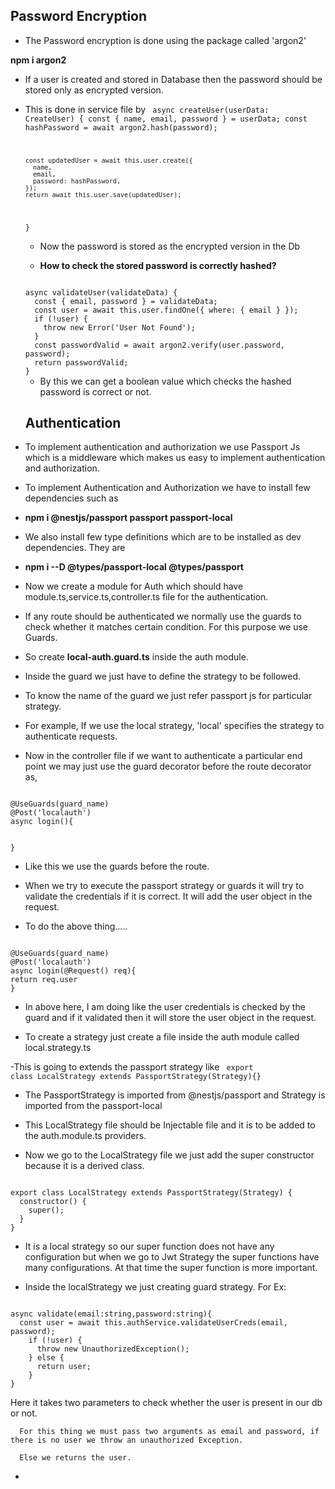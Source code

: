 <h2>Password Encryption</h2>

- The Password encryption is done using the package called 'argon2'

<b>npm i argon2</b>

- If a user is created and stored in Database then the password should be stored only as encrypted version.

- This is done in service file by
  <code>
  async createUser(userData: CreateUser) {
  const { name, email, password } = userData;
  const hashPassword = await argon2.hash(password);

      const updatedUser = await this.user.create({
        name,
        email,
        password: hashPassword,
      });
      return await this.user.save(updatedUser);

  }
  </code>

  - Now the password is stored as the encrypted version in the Db

  - <b>How to check the stored password is correctly hashed?</b>

  <code>
  async validateUser(validateData) {
    const { email, password } = validateData;
    const user = await this.user.findOne({ where: { email } });
    if (!user) {
      throw new Error('User Not Found');
    }
    const passwordValid = await argon2.verify(user.password, password);
    return passwordValid;
  }
  </code>

  - By this we can get a boolean value which checks the hashed password is correct or not.

  <h2>Authentication</h2>

- To implement authentication and authorization we use Passport Js which is a middleware which makes us easy to implement authentication and authorization.

- To implement Authentication and Authorization we have to install few dependencies such as

- <b>npm i @nestjs/passport passport passport-local</b>

- We also install few type definitions which are to be installed as dev dependencies. They are

- <b>npm i --D @types/passport-local @types/passport</b>

- Now we create a module for Auth which should have module.ts,service.ts,controller.ts file for the authentication.

- If any route should be authenticated we normally use the guards to check whether it matches certain condition. For this purpose we use Guards.

- So create <b>local-auth.guard.ts</b> inside the auth module.

- Inside the guard we just have to define the strategy to be followed.

- To know the name of the guard we just refer passport js for particular strategy.

- For example, If we use the local strategy, 'local' specifies the strategy to authenticate requests.

- Now in the controller file if we want to authenticate a particular end point we may just use the guard decorator before the route decorator as,

<code>
@UseGuards(guard_name)
@Post('localauth')
async login(){

}
</code>

- Like this we use the guards before the route.

- When we try to execute the passport strategy or guards it will try to validate the credentials if it is correct. It will add the user object in the request.

- To do the above thing.....

<code>
@UseGuards(guard_name)
@Post('localauth')
async login(@Request() req){
return req.user
}
</code>

- In above here, I am doing like the user credentials is checked by the guard and if it validated then it will store the user object in the request.

- To create a strategy just create a file inside the auth module called local.strategy.ts

-This is going to extends the passport strategy like
<code>
export class LocalStrategy extends PassportStrategy(Strategy){}
</code>

- The PassportStrategy is imported from @nestjs/passport and Strategy is imported from the passport-local

- This LocalStrategy file should be Injectable file and it is to be added to the auth.module.ts providers.

- Now we go to the LocalStrategy file we just add the super constructor because it is a derived class.

<code>
export class LocalStrategy extends PassportStrategy(Strategy) {
  constructor() {
    super();
  }
}
</code>

- It is a local strategy so our super function does not have any configuration but when we go to Jwt Strategy the super functions have many configurations. At that time the super function is more important.

- Inside the localStrategy we just creating guard strategy. For Ex:

<code>
async validate(email:string,password:string){
  const user = await this.authService.validateUserCreds(email, password);
    if (!user) {
      throw new UnauthorizedException();
    } else {
      return user;
    }
}
</code>

Here it takes two parameters to check whether the user is present in our db or not.

      For this thing we must pass two arguments as email and password, if there is no user we throw an unauthorized Exception.

      Else we returns the user.

-
